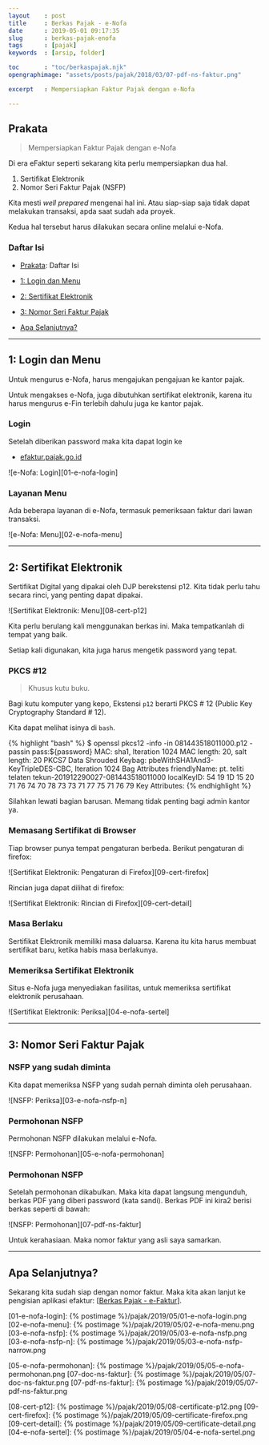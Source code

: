 ```yaml
---
layout    : post
title     : Berkas Pajak - e-Nofa
date      : 2019-05-01 09:17:35
slug      : berkas-pajak-enofa
tags      : [pajak]
keywords  : [arsip, folder]

toc       : "toc/berkaspajak.njk"
opengraphimage: "assets/posts/pajak/2018/03/07-pdf-ns-faktur.png"

excerpt   : Mempersiapkan Faktur Pajak dengan e-Nofa

---
```


<a name="prakata"></a>

## Prakata

> Mempersiapkan Faktur Pajak dengan e-Nofa

Di era eFaktur seperti sekarang kita perlu mempersiapkan dua hal.

1. Sertifikat Elektronik
2. Nomor Seri Faktur Pajak (NSFP)

Kita mesti _well prepared_ mengenai hal ini.
Atau siap-siap saja tidak dapat melakukan transaksi,
apda saat sudah ada proyek.

Kedua hal tersebut harus dilakukan secara online melalui e-Nofa.

### Daftar Isi

* [Prakata](#prakata): Daftar Isi

* [1: Login dan Menu](#menu)

* [2: Sertifikat Elektronik](#sertel)

* [3: Nomor Seri Faktur Pajak](#nsfp)

* [Apa Selanjutnya?](#selanjutnya)

-- -- --

<a name="menu"></a>

## 1: Login dan Menu

Untuk mengurus e-Nofa,
harus mengajukan pengajuan ke kantor pajak.

Untuk mengakses e-Nofa,
juga dibutuhkan sertifikat elektronik,
karena itu harus mengurus e-Fin
terlebih dahulu juga ke kantor pajak.

### Login

Setelah diberikan password maka kita dapat login ke

* [efaktur.pajak.go.id](https://efaktur.pajak.go.id)

![e-Nofa: Login][01-e-nofa-login]

### Layanan Menu

Ada beberapa layanan di e-Nofa,
termasuk pemeriksaan faktur dari lawan transaksi.

![e-Nofa: Menu][02-e-nofa-menu]

-- -- --

<a name="sertel"></a>

## 2: Sertifikat Elektronik

Sertifikat Digital yang dipakai oleh DJP berekstensi p12.
Kita tidak perlu tahu secara rinci, yang penting dapat dipakai.

![Sertifikat Elektronik: Menu][08-cert-p12]

Kita perlu berulang kali menggunakan berkas ini.
Maka tempatkanlah di tempat yang baik.

Setiap kali digunakan, kita juga harus mengetik password yang tepat.

### PKCS #12

> Khusus kutu buku.

Bagi kutu komputer yang kepo,
Ekstensi `p12` berarti PKCS # 12
(Public Key Cryptography Standard # 12).

Kita dapat melihat isinya di `bash`.

{% highlight "bash" %}
$ openssl pkcs12 -info -in 081443518011000.p12 -passin pass:${password}
MAC: sha1, Iteration 1024
MAC length: 20, salt length: 20
PKCS7 Data
Shrouded Keybag: pbeWithSHA1And3-KeyTripleDES-CBC, Iteration 1024
Bag Attributes
    friendlyName: pt. teliti telaten tekun-201912290027-081443518011000
    localKeyID: 54 19 1D 15 20 71 76 74 70 78 73 73 71 77 75 71 76 79 
Key Attributes: <No Attributes>
{% endhighlight %}

Silahkan lewati bagian barusan.
Memang tidak penting bagi admin kantor ya.

### Memasang Sertifikat di Browser

Tiap browser punya tempat pengaturan berbeda.
Berikut pengaturan di firefox:

![Sertifikat Elektronik: Pengaturan di Firefox][09-cert-firefox]

Rincian juga dapat dilihat di firefox:

![Sertifikat Elektronik: Rincian di Firefox][09-cert-detail]

### Masa Berlaku

Sertifikat Elektronik memiliki masa daluarsa.
Karena itu kita harus membuat sertifikat baru,
ketika habis masa berlakunya.

### Memeriksa Sertifikat Elektronik

Situs e-Nofa juga menyediakan fasilitas,
untuk memeriksa sertifikat elektronik perusahaan.

![Sertifikat Elektronik: Periksa][04-e-nofa-sertel]

-- -- --

<a name="nsfp"></a>

## 3: Nomor Seri Faktur Pajak

### NSFP yang sudah diminta

Kita dapat memeriksa NSFP yang sudah pernah diminta oleh perusahaan.

![NSFP: Periksa][03-e-nofa-nsfp-n]

### Permohonan NSFP

Permohonan NSFP dilakukan melalui e-Nofa.

![NSFP: Permohonan][05-e-nofa-permohonan]

### Permohonan NSFP

Setelah permohonan dikabulkan.
Maka kita dapat langsung mengunduh,
berkas PDF yang diberi password (kata sandi).
Berkas PDF ini kira2 berisi berkas seperti di bawah:

![NSFP: Permohonan][07-pdf-ns-faktur]

Untuk kerahasiaan.
Maka nomor faktur yang asli saya samarkan.

-- -- --

<a name="selanjutnya"></a>

## Apa Selanjutnya?

Sekarang kita sudah siap dengan nomor faktur.
Maka kita akan lanjut ke pengisian aplikasi efaktur:
[[Berkas Pajak - e-Faktur][local-whats-next]].

[//]: <> ( -- -- -- links below -- -- -- )

[local-whats-next]:     /pajak/2019/05/03/berkas-pajak-efaktur.html

[01-e-nofa-login]:      {% postimage %}/pajak/2019/05/01-e-nofa-login.png
[02-e-nofa-menu]:       {% postimage %}/pajak/2019/05/02-e-nofa-menu.png
[03-e-nofa-nsfp]:       {% postimage %}/pajak/2019/05/03-e-nofa-nsfp.png
[03-e-nofa-nsfp-n]:     {% postimage %}/pajak/2019/05/03-e-nofa-nsfp-narrow.png

[05-e-nofa-permohonan]: {% postimage %}/pajak/2019/05/05-e-nofa-permohonan.png
[07-doc-ns-faktur]:     {% postimage %}/pajak/2019/05/07-doc-ns-faktur.png
[07-pdf-ns-faktur]:     {% postimage %}/pajak/2019/05/07-pdf-ns-faktur.png

[08-cert-p12]:          {% postimage %}/pajak/2019/05/08-certificate-p12.png
[09-cert-firefox]:      {% postimage %}/pajak/2019/05/09-certificate-firefox.png
[09-cert-detail]:       {% postimage %}/pajak/2019/05/09-certificate-detail.png
[04-e-nofa-sertel]:     {% postimage %}/pajak/2019/05/04-e-nofa-sertel.png
